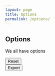 ```yaml
---
layout: page
title: Options
permalink: /options/
---
```

## **Options**

We all have options

<div id="options-output"></div>

<script>

    function generateColorPicker(name,trans = null, notes = "")
    {
        const newDiv = document.createElement('div');
        newDiv.className = "options-row";

        const newInput = document.createElement('input');
        newInput.id = name;
        newInput.className = "color-picker";
        newInput.setAttribute("type", "color");
        //newInput.setAttribute("value", localStorage.getItem(name) == null ? "" : localStorage.getItem(name).slice(0, 7));
        //newInput.setAttribute("value", getComputedStyle(document.querySelector(':root')).getPropertyValue('--' + name).slice(0, 7));
        //newInput.setAttribute("value", localStorage.getItem(name) == null ? getComputedStyle(document.querySelector(':root')).getPropertyValue('--' + name).slice(0, 7) : localStorage.getItem(name).slice(0, 7));

        let theme = localStorage.getItem("theme");

        if(theme != null)
        {
            newInput.setAttribute("value", localStorage.getItem(name) == null ? getComputedStyle(document.querySelector('.' + theme)).getPropertyValue('--' + name).slice(0, 7) : localStorage.getItem(name).slice(0, 7));
        }
        else
        {
            newInput.setAttribute("value", localStorage.getItem(name) == null ? getComputedStyle(document.querySelector(':root')).getPropertyValue('--' + name).slice(0, 7) : localStorage.getItem(name).slice(0, 7));
        }

        if(trans != null) 
            newInput.setAttribute("trans",trans);

        newInput.addEventListener("input", (event) => 
        { 
            let newVal = event.target.value;
            let trans = event.target.getAttribute("trans");

            if(trans != null) newVal += trans;

            localStorage.setItem(name, newVal); 
            
            let theme = localStorage.getItem("theme");

            if(theme != null)
            {
                document.querySelector('.' + theme).style.setProperty('--' + name, newVal);
            }
            else
            {
                document.querySelector(':root').style.setProperty('--' + name, newVal);
            }
        });

        newDiv.appendChild(newInput);

        const newLabel = document.createElement('label');
        newLabel.setAttribute("for", name);
        newLabel.innerText = `${name}`;

        if(notes != "") newLabel.innerText += ` (${notes})`;

        newDiv.appendChild(newLabel);

        document.getElementById("options-output").appendChild(newDiv);
    }

    function exportColors()
    {
        let ret = ":root\n{\n";

        const elements = document.getElementsByClassName('color-picker');

        for (let i = 0; i < elements.length; i++) 
        {

            let newVal = elements[i].value;
            let trans = elements[i].getAttribute("trans");

            if(trans != null) newVal += trans;

            ret += `\t--${elements[i].id}: ${newVal};\n`;
        }

        ret += "}";

        //alert(":root\n{\n}");
        console.log(ret);
    }

    generateColorPicker("color7", null, "Form control font color");
    generateColorPicker("color5", null, "Post title, code and pre block bg");
    generateColorPicker("color3", null, "Header & footer font, scroll bar, postblock buttons and sub title");
    generateColorPicker("color3-trans","bf", "Page content bg color");
    generateColorPicker("color6", null, "Post block body");
    generateColorPicker("color2", null, "Body bg, hr");
    generateColorPicker("color4", null, "Highlight color, link hover color");
    generateColorPicker("color4-trans","80", "Header & footer border, form control select box shadow");
    generateColorPicker("color8", null, "Form controls bg color");
    generateColorPicker("color1", null, "Body font color, scroll bar track, postblock title bg, button hover bg");
    generateColorPicker("color1-trans","80", "Header & footer box shadow");
    generateColorPicker("color1-trans2","bf", "Header & footer bg color");

</script>
<input style="display: block;" type="button" value="Reset" id="options-export" onclick="localStorage.clear();location.reload(true);">
<input style="display: block;" type="button" value="Export" id="options-export" onclick="exportColors()">